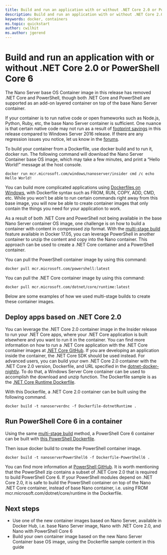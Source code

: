 ```yaml
---
title: Build and run an application with or without .NET Core 2.0 or PowerShell Core 6
description: Build and run an application with or without .NET Core 2.0 or PowerShell Core 6.
keywords: docker, containers
ms.topic: quickstart
author: cwilhit
ms.author: jgerend
---
```


# Build and run an application with or without .NET Core 2.0 or PowerShell Core 6

The Nano Server base OS Container image in this release has removed .NET Core and PowerShell, though both .NET Core and PowerShell are supported as an add-on layered container on top of the base Nano Server container.

If your container is to run native code or open frameworks such as Node.js, Python, Ruby, etc, the base Nano Server container is sufficient.  One nuance is that certain native code may not run as a result of [footprint savings](/windows-server/get-started/nano-in-semi-annual-channel) in this release compared to Windows Server 2016 release. If there are any regression issues you notice, let us know in the [forums](https://social.msdn.microsoft.com/Forums/home?forum=windowscontainers).

To build your container from a Dockerfile, use  docker build and to run it, docker run.  The following command will download the Nano Server Container base OS image, which may take a few minutes, and print a “Hello World!” message at the host console.

```
docker run mcr.microsoft.com/windows/nanoserver/insider cmd /c echo Hello World!
```

You can build more complicated applications using [Dockerfiles on Windows](../manage-docker/manage-windows-dockerfile.md), with Dockerfile syntax such as FROM, RUN, COPY, ADD, CMD, etc.  While you won’t be able to run certain commands right away from this base image, you will now be able to create container images that only contain the things you need for your application to work.

As a result of both .NET Core and PowerShell not being available in the base Nano Server container OS image, one challenge is on how to build a container with content in compressed zip format. With the [multi-stage build](https://docs.docker.com/engine/userguide/eng-image/multistage-build/) feature available in Docker 17.05, you can leverage PowerShell in another container to unzip the content and copy into the Nano container. This approach can be used to create a .NET Core container and a PowerShell container.

You can pull the PowerShell container image by using this command:

```
docker pull mcr.microsoft.com/powershell:latest
```

You can pull the .NET Core container image by using this command:

```
docker pull mcr.microsoft.com/dotnet/core/runtime:latest
```

Below are some examples of how we used multi-stage builds to create these container images.

## Deploy apps based on .NET Core 2.0
You can leverage the .NET Core 2.0 container image in the Insider release to run your .NET Core apps, where your .NET Core application is built elsewhere and you want to run it in the container.  You can find more information on how to run a .NET Core application with the .NET Core container images at [.NET Core GitHub](https://github.com/dotnet/dotnet-docker-nightly).  If you are developing an application inside the container, the .NET Core SDK should be used instead.  For advanced users, you can build your own .NET Core 2.0 container with the .NET Core 2.0 version, Dockerfile, and URL specified in the [dotnet-docker-nightly](https://github.com/dotnet/dotnet-docker-nightly/tree/master/2.0). To do that, a Windows Server Core container can be used to accomplish the download and unzip function.  The Dockerfile sample is as the [.NET Core Runtime Dockerfile](https://github.com/dotnet/dotnet-docker-nightly/blob/master/2.0/runtime).

With this Dockerfile, a .NET Core 2.0 container can be built using the following command.

```
docker build -t nanoserverdnc -f Dockerfile-dotnetRuntime .
```

## Run PowerShell Core 6 in a container
Using the same [multi-stage build](https://docs.docker.com/engine/userguide/eng-image/multistage-build/) method, a PowerShell Core 6 container can be built with [this PowerShell Dockerfile](https://github.com/PowerShell/PowerShell-Docker/blob/master/release/stable/nanoserver/docker/Dockerfile).


Then issue docker build to create the PowerShell container image.

```
docker build -t nanoserverPowerShell6 -f Dockerfile-PowerShell6 .
```

You can find more information at [PowerShell GitHub](https://github.com/PowerShell/PowerShell-Docker/tree/master/release).  It is worth mentioning that the PowerShell zip contains a subset of .NET Core 2.0 that is required to build PowerShell Core 6.  If your PowerShell modules depend on .NET Core 2.0, it is safe to build the PowerShell container on top of the Nano .NET Core container, instead of base Nano container, i.e. using FROM mcr.microsoft.com/dotnet/core/runtime in the Dockerfile.

## Next steps
- Use one of the new container images based on Nano Server, available in Docker Hub, i.e. base Nano Server image, Nano with .NET Core 2.0, and Nano with PowerShell Core 6
- Build your own container image based on the new Nano Server Container base OS image, using the Dockerfile sample content in this guide